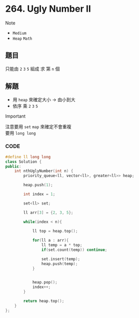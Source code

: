 # 264. Ugly Number II


>[!note]
>- `Medium`
>- `Heap` `Math`


## 題目 

只能由 `2` `3` `5` 組成 求 第 `n` 個

## 解題

- 用 `heap` 來確定大小 -> 由小到大
- 依序 乘 `2` `3` `5`

>[!important]
> 注意要用 `set` `map` 來確定不會重複<br>
> 要用 `long long`


### CODE

```cpp
#define ll long long
class Solution {
public:
    int nthUglyNumber(int n) {
        priority_queue<ll, vector<ll>, greater<ll>> heap;

        heap.push(1);

        int index = 1;

        set<ll> set;

        ll arr[3] = {2, 3, 5};

        while(index < n){
            
            ll top = heap.top();

            for(ll a : arr){
                ll temp = a * top;
                if(set.count(temp)) continue;

                set.insert(temp);
                heap.push(temp);
            }
            

            heap.pop();
            index++;
        }

        return heap.top();
    }
};
```
